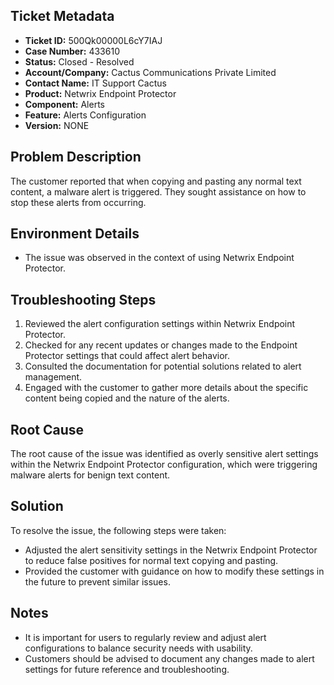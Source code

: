 ## Ticket Metadata
- **Ticket ID:** 500Qk00000L6cY7IAJ
- **Case Number:** 433610
- **Status:** Closed - Resolved
- **Account/Company:** Cactus Communications Private Limited
- **Contact Name:** IT Support Cactus
- **Product:** Netwrix Endpoint Protector
- **Component:** Alerts
- **Feature:** Alerts Configuration
- **Version:** NONE

## Problem Description
The customer reported that when copying and pasting any normal text content, a malware alert is triggered. They sought assistance on how to stop these alerts from occurring.

## Environment Details
- The issue was observed in the context of using Netwrix Endpoint Protector.

## Troubleshooting Steps
1. Reviewed the alert configuration settings within Netwrix Endpoint Protector.
2. Checked for any recent updates or changes made to the Endpoint Protector settings that could affect alert behavior.
3. Consulted the documentation for potential solutions related to alert management.
4. Engaged with the customer to gather more details about the specific content being copied and the nature of the alerts.

## Root Cause
The root cause of the issue was identified as overly sensitive alert settings within the Netwrix Endpoint Protector configuration, which were triggering malware alerts for benign text content.

## Solution
To resolve the issue, the following steps were taken:
- Adjusted the alert sensitivity settings in the Netwrix Endpoint Protector to reduce false positives for normal text copying and pasting.
- Provided the customer with guidance on how to modify these settings in the future to prevent similar issues.

## Notes
- It is important for users to regularly review and adjust alert configurations to balance security needs with usability.
- Customers should be advised to document any changes made to alert settings for future reference and troubleshooting.